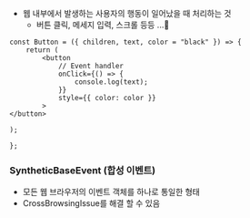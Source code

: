 - 웹 내부에서 발생하는 사용자의 행동이 일어났을 때 처리하는 것
	- 버튼 클릭, 메세지 입력, 스크롤 등등 ...

```
const Button = ({ children, text, color = "black" }) => {
	return (
		<button
			// Event handler
			onClick={() => {
				console.log(text);
			}}
			style={{ color: color }}
        >	
</button>

);

};
```

### SyntheticBaseEvent (합성 이벤트)
- 모든 웹 브라우저의 이벤트 객체를 하나로 통일한 형태
- CrossBrowsingIssue를 해결 할 수 있음